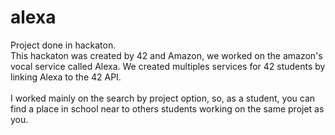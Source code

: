 # alexa

Project done in hackaton. <br>This hackaton was created by 42 and Amazon, we worked on the amazon's vocal service called Alexa.
We created multiples services for 42 students by linking Alexa to the 42 API.
<br><br>
I worked mainly on the search by project option, so, as a student, you can find a place in school near to others students working on the same projet as you.
